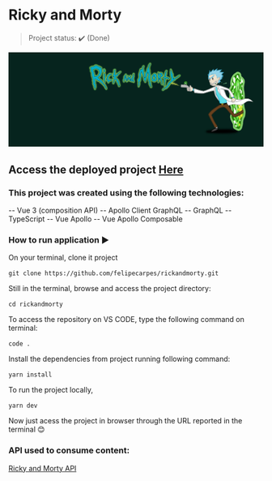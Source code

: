 <h1>Ricky and Morty </h1> 

> Project status: :heavy_check_mark: (Done)

<p align="center">
  <img src="/public/rickandmortyproject.png"/>
</p>


## Access the deployed project <a href="https://rickandmorty-murex.vercel.app/" target="_blank" rel="noopener">Here</a>

### This project was created using the following technologies:

-- Vue 3 (composition API)
-- Apollo Client GraphQL
-- GraphQL
-- TypeScript
-- Vue Apollo
-- Vue Apollo Composable

### How to run application :arrow_forward:

On your terminal, clone it project

```
git clone https://github.com/felipecarpes/rickandmorty.git
```

Still in the terminal, browse and access the project directory:

```
cd rickandmorty
```

To access the repository on VS CODE, type the following command on terminal:

```
code .
```

Install the dependencies from project running following command:

```
yarn install
```

To run the project locally, 

```
yarn dev
```

Now just acess the project in browser through the URL reported in the terminal 😊

### API used to consume content:

<a href="https://rickandmortyapi.com/" target="_blank" rel="noopener">Ricky and Morty API</a>

